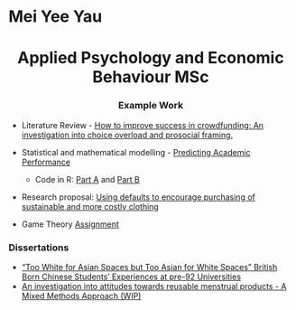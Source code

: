 # Mei Yee Yau 

<h1 align="center">Applied Psychology and Economic Behaviour MSc

<h3 align="center">Example Work </h3>

</a>

- Literature Review - [How to improve success in crowdfunding: An investigation into choice overload and prosocial framing.](https://github.com/MeiYeeYau/Applied-Psychology-and-Economic-Behaviour/blob/main/05662_XX50221_Lit%20Review.pdf)

- Statistical and mathematical modelling - [Predicting Academic Performance](https://github.com/MeiYeeYau/Applied-Psychology-and-Economic-Behaviour/blob/main/05662_XX5022_final_assessment.pdf)  
  - Code in R: [Part A](https://github.com/MeiYeeYau/Applied-Psychology-and-Economic-Behaviour/blob/main/05662_Part_A_code%20.R) and [Part B](https://github.com/MeiYeeYau/Applied-Psychology-and-Economic-Behaviour/blob/main/05662_Part_B_code.R)
    
- Research proposal: [Using defaults to encourage purchasing of sustainable and more costly clothing](https://github.com/MeiYeeYau/Applied-Psychology-and-Economic-Behaviour/blob/main/05662_XX50221_Research_Proposal.pdf)

- Game Theory [Assignment](https://github.com/MeiYeeYau/Applied-Psychology-and-Economic-Behaviour/blob/main/05662_XX50222_exam.pdf)


### Dissertations

<!-- Dissertation LIST:START -->

- [“Too White for Asian Spaces but Too Asian for White Spaces”
British Born Chinese Students’ Experiences at pre-92 Universities](https://github.com/MeiYeeYau/Applied-Psychology-and-Economic-Behaviour/blob/main/YAU%2C%20Mei%20Yee%20PS30155.pdf)
- [An investigation into attitudes towards reusable menstrual products - A Mixed Methods Approach (WIP)](https://github.com/MeiYeeYau/Applied-Psychology-and-Economic-Behaviour/blob/main/Poster%20presentation%20-2.pdf) 
<!--Dissertation LIST:END -->

